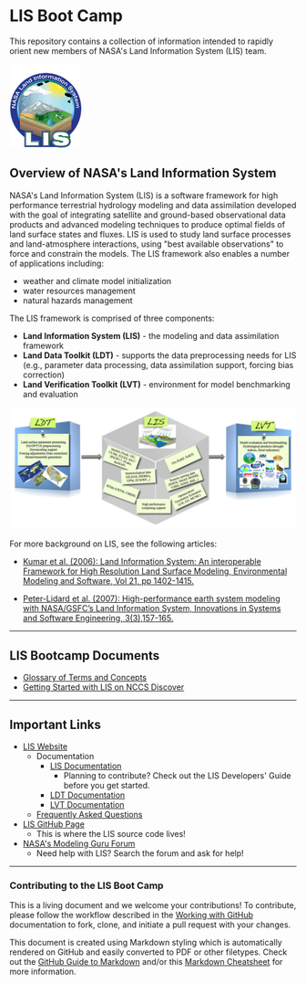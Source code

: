 # LIS Boot Camp

This repository contains a collection of information intended to rapidly orient new members of NASA's Land Information System (LIS) team. <!--just team members or new users altogether?-->

<img src='images/LIS_logo-FINAL.png' width='25%'>

## Overview of NASA's Land Information System

NASA's Land Information System (LIS) is a software framework for high performance terrestrial hydrology modeling and data assimilation developed with the goal of integrating satellite and ground-based observational data products and advanced modeling techniques to produce optimal fields of land surface states and fluxes. LIS is used to study land surface processes and land-atmosphere interactions, using "best available observations" to force and constrain the models. The LIS framework also enables a number of applications including:

* weather and climate model initialization
* water resources management
* natural hazards management

The LIS framework is comprised of three components:

* **Land Information System (LIS)** - the modeling and data assimilation framework
* **Land Data Toolkit (LDT)** - supports the data preprocessing needs for LIS (e.g., parameter data processing, data assimilation support, forcing bias correction)
* **Land Verification Toolkit (LVT)** - environment for model benchmarking and evaluation

<img src='images/LIS-components.png'>

<!--expand this section -->

For more background on LIS, see the following articles:

<!-- add links -->
* [Kumar et al. (2006): Land Information System: An interoperable Framework for High Resolution Land Surface Modeling, Environmental Modeling and Software, Vol 21, pp 1402-1415.](http://prhouser.com/houser_files/Kumar2006.pdf)

* [Peter-Lidard et al. (2007): High-performance earth system modeling with NASA/GSFC’s Land Information System, Innovations in Systems and Software Engineering, 3(3),157-165.](http://prhouser.com/houser_files/LIS2007.pdf)

-----

## LIS Bootcamp Documents

<!-- add description of these documents? -->

* [Glossary of Terms and Concepts](LIS-glossary.md)
* [Getting Started with LIS on NCCS Discover](LIS-on-NCCS-discover.md)

-----

## Important Links

* [LIS Website](https://lis.gsfc.nasa.gov/)
    * Documentation
        * [LIS Documentation](https://lis.gsfc.nasa.gov/documentation/lis)
            * Planning to contribute? Check out the LIS Developers' Guide before you get started.
        * [LDT Documentation](https://lis.gsfc.nasa.gov/documentation/ldt)
        * [LVT Documentation](https://lis.gsfc.nasa.gov/documentation/lvt)
    * [Frequently Asked Questions](https://lis.gsfc.nasa.gov/faq-page)
* [LIS GitHub Page](https://github.com/NASA-LIS)
    * This is where the LIS source code lives!
* [NASA's Modeling Guru Forum](https://modelingguru.nasa.gov/community/atmospheric/lis)
    * Need help with LIS? Search the forum and ask for help!

-----

### Contributing to the LIS Boot Camp

This is a living document and we welcome your contributions! To contribute, please follow the workflow described in the [Working with GitHub](https://github.com/NASA-LIS/LISF/blob/master/docs/working_with_github/working_with_github.adoc) documentation to fork, clone, and initiate a pull request with your changes.

This document is created using Markdown styling which is automatically rendered on GitHub and easily converted to PDF or other filetypes. Check out the [GitHub Guide to Markdown](https://guides.github.com/features/mastering-markdown/) and/or this [Markdown Cheatsheet](https://github.com/adam-p/markdown-here/wiki/Markdown-Cheatsheet) for more information.
